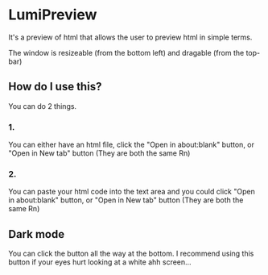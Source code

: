 # LumiPreview
It's a preview of html that allows the user to preview html in simple terms.

The window is resizeable (from the bottom left) and dragable (from the top-bar)

## How do I use this?
You can do 2 things.
### 1. 
You can either have an html file, click the "Open in about:blank" button, or "Open in New tab" button (They are both the same Rn)
### 2.
You can paste your html code into the text area and you could click "Open in about:blank" button, or "Open in New tab" button (They are both the same Rn)

## Dark mode
You can click the button all the way at the bottom. I recommend using this button if your eyes hurt looking at a white ahh screen...

